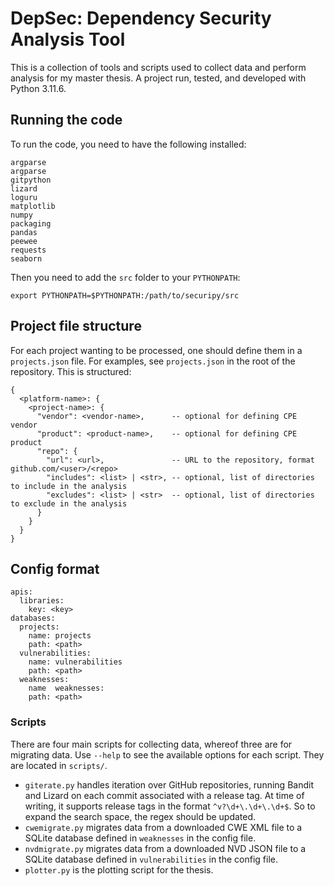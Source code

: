 # DepSec: Dependency Security Analysis Tool

This is a collection of tools and scripts used to collect data and perform analysis for my master thesis.
A project run, tested, and developed with Python 3.11.6.

## Running the code

To run the code, you need to have the following installed:
```
argparse
argparse
gitpython
lizard
loguru
matplotlib
numpy
packaging
pandas
peewee
requests
seaborn
```

Then you need to add the `src` folder to your `PYTHONPATH`:
```
export PYTHONPATH=$PYTHONPATH:/path/to/securipy/src
```

## Project file structure

For each project wanting to be processed, one should define them in a `projects.json` file.
For examples, see `projects.json` in the root of the repository.
This is structured:

```
{
  <platform-name>: {
    <project-name>: {
      "vendor": <vendor-name>,      -- optional for defining CPE vendor
      "product": <product-name>,    -- optional for defining CPE product
      "repo": {
        "url": <url>,               -- URL to the repository, format github.com/<user>/<repo>
        "includes": <list> | <str>, -- optional, list of directories to include in the analysis
        "excludes": <list> | <str>  -- optional, list of directories to exclude in the analysis
      }
    }
  }
}

```

## Config format

```
apis:
  libraries:
    key: <key>
databases:
  projects:
    name: projects
    path: <path>
  vulnerabilities:
    name: vulnerabilities
    path: <path>
  weaknesses:
    name  weaknesses:
    path: <path>
```

### Scripts

There are four main scripts for collecting data, whereof three are for migrating data.
Use `--help` to see the available options for each script.
They are located in `scripts/`.

- `giterate.py` handles iteration over GitHub repositories, running Bandit and Lizard on each commit associated with a release tag.
  At time of writing, it supports release tags in the format `^v?\d+\.\d+\.\d+$`. So to expand the search space, the regex should be updated.
- `cwemigrate.py` migrates data from a downloaded CWE XML file to a SQLite database defined in `weaknesses` in the config file.
- `nvdmigrate.py` migrates data from a downloaded NVD JSON file to a SQLite database defined in `vulnerabilities` in the config file.
- `plotter.py` is the plotting script for the thesis.
